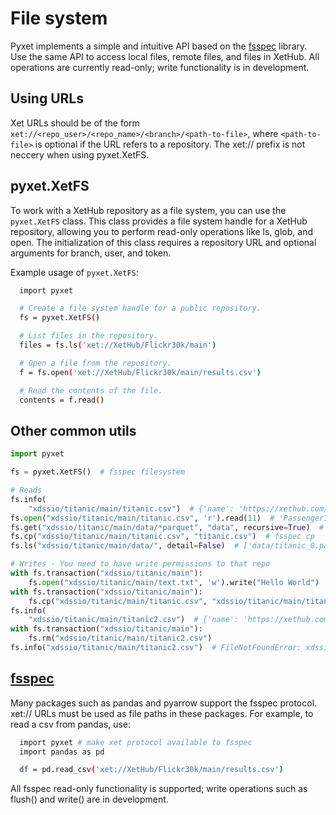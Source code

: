 # File system

Pyxet implements a simple and intuitive API based on the [fsspec](https://filesystem-spec.readthedocs.io/en/latest/)
library.
Use the same API to access local files, remote files, and files in XetHub. All operations are currently read-only; write
functionality
is in development.

## Using URLs

Xet URLs should be of the form `xet://<repo_user>/<repo_name>/<branch>/<path-to-file>`, where `<path-to-file>` is
optional if the URL
refers to a repository. The xet:// prefix is not neccery when using pyxet.XetFS.

## pyxet.XetFS

To work with a XetHub repository as a file system, you can use the `pyxet.XetFS` class. This class provides a file
system handle
for a XetHub repository, allowing you to perform read-only operations like ls, glob, and open. The initialization of
this class
requires a repository URL and optional arguments for branch, user, and token.

Example usage of `pyxet.XetFS`:

```sh
  import pyxet

  # Create a file system handle for a public repository.
  fs = pyxet.XetFS()

  # List files in the repository.
  files = fs.ls('xet://XetHub/Flickr30k/main')

  # Open a file from the repository.
  f = fs.open('xet://XetHub/Flickr30k/main/results.csv')

  # Read the contents of the file.
  contents = f.read()
```
## Other common utils
```python
import pyxet

fs = pyxet.XetFS()  # fsspec filesystem

# Reads
fs.info(
    "xdssio/titanic/main/titanic.csv")  # {'name': 'https://xethub.com/main/titanic.csv', 'size': 61194, 'type': 'file'}
fs.open("xdssio/titanic/main/titanic.csv", 'r').read(11)  # 'PassengerId'
fs.get("xdssio/titanic/main/data/*parquet", "data", recursive=True)  # Download file/directories recursively
fs.cp("xdssio/titanic/main/titanic.csv", "titanic.csv")  # fsspec cp
fs.ls("xdssio/titanic/main/data/", detail=False)  # ['data/titanic_0.parquet', 'data/titanic_1.parquet']

# Writes - You need to have write permissions to that repo
with fs.transaction("xdssio/titanic/main"):
    fs.open("xdssio/titanic/main/text.txt", 'w').write("Hello World")
with fs.transaction("xdssio/titanic/main"):
    fs.cp("xdssio/titanic/main/titanic.csv", "xdssio/titanic/main/titanic2.csv")
fs.info(
    "xdssio/titanic/main/titanic2.csv")  # {'name': 'https://xethub.com/main/titanic2.csv', 'size': 61194, 'type': 'file'}
with fs.transaction("xdssio/titanic/main"):
    fs.rm("xdssio/titanic/main/titanic2.csv")
fs.info("xdssio/titanic/main/titanic2.csv")  # FileNotFoundError: xdssio / titanic / main / titanic2.csv
```

## [fsspec](https://filesystem-spec.readthedocs.io/en/latest/usage.html)

Many packages such as pandas and pyarrow support the fsspec protocol.
xet:// URLs must be used as file paths in these packages. For example, to read a csv from pandas, use:

```sh
  import pyxet # make xet protocol available to fsspec
  import pandas as pd

  df = pd.read_csv('xet://XetHub/Flickr30k/main/results.csv')
```

All fsspec read-only functionality is supported; write operations such as flush() and write() are in development.

